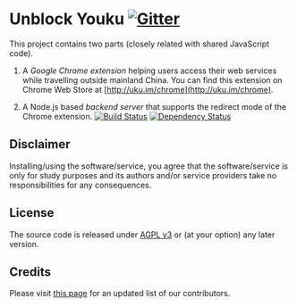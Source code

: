 # Unblock Youku [![Gitter](https://badges.gitter.im/Join%20Chat.svg)](https://gitter.im/Unblocker/Unblock-Youku)

This project contains two parts (closely related with shared JavaScript code).

1. A _Google Chrome extension_ helping users access their web services while travelling outside mainland China. You can find this extension on Chrome Web Store at [http://uku.im/chrome](http://uku.im/chrome).

2. A Node.js based _backend server_ that supports the redirect mode of the Chrome extension. [![Build Status](https://travis-ci.org/Unblocker/Unblock-Youku.svg?branch=master)](https://travis-ci.org/Unblocker/Unblock-Youku) [![Dependency Status](https://gemnasium.com/Unblocker/Unblock-Youku.svg)](https://gemnasium.com/Unblocker/Unblock-Youku)

## Disclaimer

Installing/using the software/service, you agree that the software/service is only for study purposes and its authors and/or service providers take no responsibilities for any consequences.

## License

The source code is released under [AGPL v3](http://www.gnu.org/licenses/agpl-3.0.html) or (at your option) any later version.

## Credits

Please visit [this page](http://uku.im/contributors) for an updated list of our contributors.
